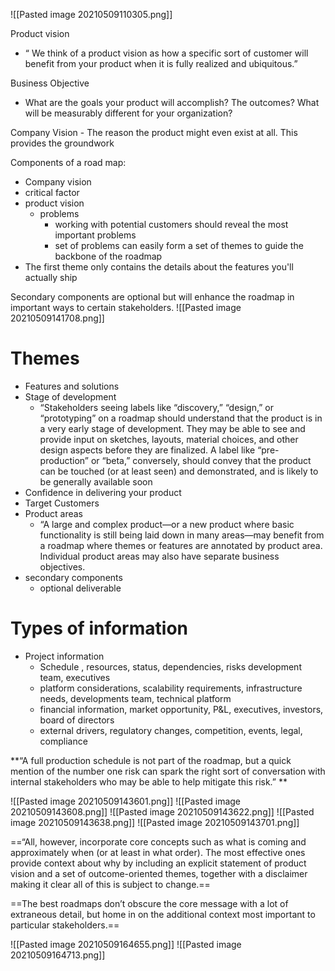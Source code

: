 ![[Pasted image 20210509110305.png]]

Product vision 
- “ We think of a product vision as how a specific sort of customer will benefit from your product when it is fully realized and ubiquitous.”
 
Business Objective 
 - What are the goals your product will accomplish? The outcomes? What will be measurably different for your organization? 

Company Vision - The reason the product might even exist at all. This provides the groundwork

Components of a road map:
 - Company vision
 - critical factor
 - product vision 
	 - problems
		 - working with potential customers should reveal the most important problems 
		 - set of problems can easily form a set of themes to guide the backbone of the roadmap
- The first theme only contains the details about the features you'll actually ship

Secondary components are optional but will enhance the roadmap in important ways to certain stakeholders. 
![[Pasted image 20210509141708.png]]

# Themes 
- Features and solutions 
- Stage of development
	- “Stakeholders seeing labels like “discovery,” “design,” or “prototyping” on a roadmap should understand that the product is in a very early stage of development. They may be able to see and provide input on sketches, layouts, material choices, and other design aspects before they are finalized. A label like “pre-production” or “beta,” conversely, should convey that the product can be touched (or at least seen) and demonstrated, and is likely to be generally available soon
- Confidence in delivering your product
- Target Customers 
- Product areas 
	- “A large and complex product—or a new product where basic functionality is still being laid down in many areas—may benefit from a roadmap where themes or features are annotated by product area. Individual product areas may also have separate business objectives.
- secondary components 
	- optional deliverable 


# Types of information 
- Project information 
	- Schedule , resources, status, dependencies, risks development team, executives 
	- platform considerations, scalability requirements, infrastructure needs, developments team, technical platform
	- financial information, market opportunity, P&L, executives, investors, board of directors
	- external drivers, regulatory changes, competition, events, legal, compliance 

**“A full production schedule is not part of the roadmap, but a quick mention of the number one risk can spark the right sort of conversation with internal stakeholders who may be able to help mitigate this risk.” **

![[Pasted image 20210509143601.png]]
![[Pasted image 20210509143608.png]]
![[Pasted image 20210509143622.png]]
![[Pasted image 20210509143638.png]]
![[Pasted image 20210509143701.png]]

==“All, however, incorporate core concepts such as what is coming and approximately when (or at least in what order). The most effective ones provide context about why by including an explicit statement of product vision and a set of outcome-oriented themes, together with a disclaimer making it clear all of this is subject to change.==

==The best roadmaps don’t obscure the core message with a lot of extraneous detail, but home in on the additional context most important to particular stakeholders.==

![[Pasted image 20210509164655.png]]
![[Pasted image 20210509164713.png]]

